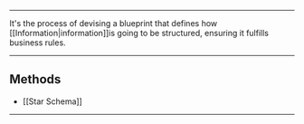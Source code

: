 ***

It's the process of devising a blueprint that defines how [[Information|information]]is going to be structured, ensuring it fulfills business rules.

***
## Methods

- [[Star Schema]]

***

